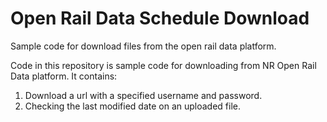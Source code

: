 # Open Rail Data Schedule Download
Sample code for download files from the open rail data platform.

Code in this repository is sample code for downloading from NR Open Rail Data platform. It contains:

1. Download a url with a specified username and password.
2. Checking the last modified date on an uploaded file.
